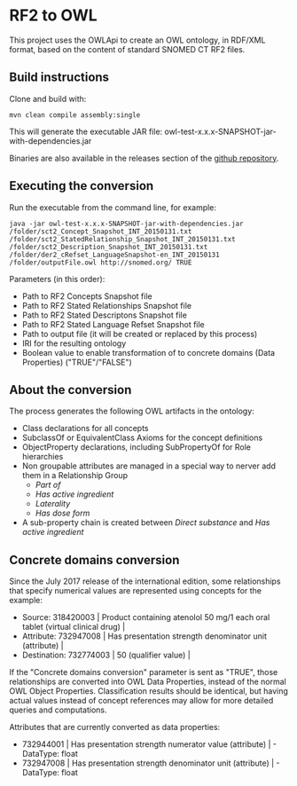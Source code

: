 # RF2 to OWL

This project uses the OWLApi to create an OWL ontology, in RDF/XML format, based on the content of standard SNOMED CT RF2 files.

## Build instructions

Clone and build with:

`mvn clean compile assembly:single`

This will generate the executable JAR file: owl-test-x.x.x-SNAPSHOT-jar-with-dependencies.jar

Binaries are also available in the releases section of the [github repository](https://github.com/termMed/rf2-to-owl/releases).

## Executing the conversion

Run the executable from the command line, for example:

`java -jar owl-test-x.x.x-SNAPSHOT-jar-with-dependencies.jar /folder/sct2_Concept_Snapshot_INT_20150131.txt /folder/sct2_StatedRelationship_Snapshot_INT_20150131.txt /folder/sct2_Description_Snapshot_INT_20150131.txt /folder/der2_cRefset_LanguageSnapshot-en_INT_20150131 /folder/outputFile.owl http://snomed.org/ TRUE`

Parameters (in this order):
 * Path to RF2 Concepts Snapshot file
 * Path to RF2 Stated Relationships Snapshot file
 * Path to RF2 Stated Descriptons Snapshot file
 * Path to RF2 Stated Language Refset Snapshot file
 * Path to output file (it will be created or replaced by this process)
 * IRI for the resulting ontology
 * Boolean value to enable transformation of to concrete domains (Data Properties) ("TRUE"/"FALSE")

## About the conversion

 The process generates the following OWL artifacts in the ontology:

 * Class declarations for all concepts
 * SubclassOf or EquivalentClass Axioms for the concept definitions
 * ObjectProperty declarations, including SubPropertyOf for Role hierarchies
 * Non groupable attributes are managed in a special way to nerver add them in a Relationship Group
   * *Part of*
   * *Has active ingredient*
   * *Laterality*
   * *Has dose form*
 * A sub-property chain is created between *Direct substance* and *Has active ingredient*
 
## Concrete domains conversion
 
 Since the July 2017 release of the international edition, some relationships that specify numerical values are 
 represented using concepts for the example:

 * Source: 318420003 | Product containing atenolol 50 mg/1 each oral tablet (virtual clinical drug) |
 * Attribute: 732947008 | Has presentation strength denominator unit (attribute) |
 * Destination: 732774003 | 50 (qualifier value) |

 If the "Concrete domains conversion" parameter is sent as "TRUE", those relationships are converted into OWL Data 
 Properties, instead of the normal OWL Object Properties. Classification results should be identical, but having 
 actual values instead of concept references may allow for more detailed queries and computations.
 
 Attributes that are currently converted as data properties:
 
 * 732944001 | Has presentation strength numerator value (attribute) | - DataType: float
 * 732947008 | Has presentation strength denominator unit (attribute) | - DataType: float

